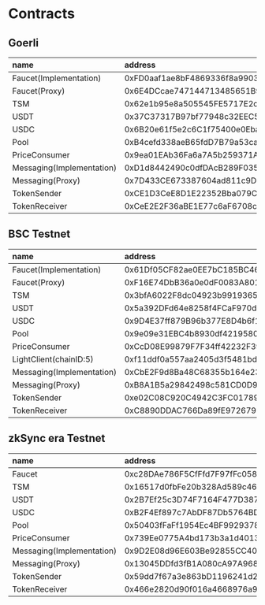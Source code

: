 # Contracts

## Goerli

| name                      | address                                    |
| :------------------------ | :----------------------------------------- |
| Faucet(Implementation)    | 0xFD0aaf1ae8bF4869336f8a9903Ddc670D3B8cDc5 |
| Faucet(Proxy)             | 0x6E4DCcae747144713485651B90f872954196a12e |
| TSM                       | 0x62e1b95e8a505545FE5717E2c82FCF8cDd821544 |
| USDT                      | 0x37C37317B97bf77948c32EEC5fc14A5ba004bA46 |
| USDC                      | 0x6B20e61f5e2c6C1f75400e0Eba417C1F7569b3FE |
| Pool                      | 0xB4cefd338aeB65fdD7B79a53caF10Dafdb78fc12 |
| PriceConsumer             | 0x9ea01EAb36Fa6a7A5b259371AaDF69d4F9902D3a |
| Messaging(Implementation) | 0xD1d8442490c0dfDAcB289F035dB323aC9a2632EE |
| Messaging(Proxy)          | 0x7D433CE673387604ad811c9DaECAfb041d74ee23 |
| TokenSender               | 0xCE1D3CeE8D1E22352Bba079CFc8424896593E0df |
| TokenReceiver             | 0xCeE2E2F36aBE1E77c6aF6708cA9819D4D4423963 |

## BSC Testnet

| name                      | address                                    |
| :------------------------ | :----------------------------------------- |
| Faucet(Implementation)    | 0x61Df05CF82ae0EE7bC185BC46c1910Da7082a6dC |
| Faucet(Proxy)             | 0xF16E74DbB36a0e0dF0083A801a296Bb066e7503c |
| TSM                       | 0x3bfA6022F8dc04923b9919365D43F2FfEf471197 |
| USDT                      | 0x5a392DFd64e8258f4FCaF970ddFbcf2Bb24b1d55 |
| USDC                      | 0x9D4E37ff879B96b377E8D4b6f1B36a14284F9B7D |
| Pool                      | 0x9e09e31EBC4b8930df4219580162A0D57e2Ec202 |
| PriceConsumer             | 0xCcD08E99879F7F34ff42232F39c8A961F9947Ca4 |
| LightClient(chainID:5)    | 0xf11ddf0a557aa2405d3f5481bd9efa967b3c4c53 |
| Messaging(Implementation) | 0xCbE2F9d8Ba48C68355b164e236BC1F577a86B3DC |
| Messaging(Proxy)          | 0xB8A1B5a29842498c581CD0D954b669D4b1A33A0A |
| TokenSender               | 0xe02C08C920C4942C3FC01789185ee0EeD323e01C |
| TokenReceiver             | 0xC8890DDAC766Da89fE9726793Da364A8F9eF139e |

## zkSync era Testnet

| name                      | address                                    |
| :------------------------ | :----------------------------------------- |
| Faucet                    | 0xc28DAe786F5CfFfd7F97fFc0581FbeC3Ee3B8969 |
| TSM                       | 0x16517d0fbFe20b328Ad589c460cB7495f67555ed |
| USDT                      | 0x2B7Ef25c3D74F7164F477D387A93d1cDdD144031 |
| USDC                      | 0xB2F4Ef897c7AbDF87Db5764BDD319F6530A259d5 |
| Pool                      | 0x50403fFaFf1954Ec4BF9929378952d8db1A95692 |
| PriceConsumer             | 0x739Ee0775A4bd173b3a1d4013065F0d15A921846 |
| Messaging(Implementation) | 0x9D2E08d96E603Be92855CC401B2552894A96A28a |
| Messaging(Proxy)          | 0x13045DDfd3fB1A080cA97A9689657A058A21c60C |
| TokenSender               | 0x59dd7f67a3e863bD1196241d2Ba2cA843C247C26 |
| TokenReceiver             | 0x466e2820d90f016a4668976a9e25C3326506270E |
